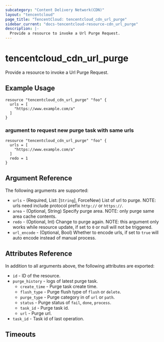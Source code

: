 ```yaml
---
subcategory: "Content Delivery Network(CDN)"
layout: "tencentcloud"
page_title: "TencentCloud: tencentcloud_cdn_url_purge"
sidebar_current: "docs-tencentcloud-resource-cdn_url_purge"
description: |-
  Provide a resource to invoke a Url Purge Request.
---
```


# tencentcloud_cdn_url_purge

Provide a resource to invoke a Url Purge Request.

## Example Usage

```hcl
resource "tencentcloud_cdn_url_purge" "foo" {
  urls = [
    "https://www.example.com/a"
  ]
}
```

### argument to request new purge task with same urls

```hcl
resource "tencentcloud_cdn_url_purge" "foo" {
  urls = [
    "https://www.example.com/a"
  ]
  redo = 1
}
```

## Argument Reference

The following arguments are supported:

* `urls` - (Required, List: [`String`], ForceNew) List of url to purge. NOTE: urls need include protocol prefix `http://` or `https://`.
* `area` - (Optional, String) Specify purge area. NOTE: only purge same area cache contents.
* `redo` - (Optional, Int) Change to purge again. NOTE: this argument only works while resource update, if set to `0` or null will not be triggered.
* `url_encode` - (Optional, Bool) Whether to encode urls, if set to `true` will auto encode instead of manual process.

## Attributes Reference

In addition to all arguments above, the following attributes are exported:

* `id` - ID of the resource.
* `purge_history` - logs of latest purge task.
  * `create_time` - Purge task create time.
  * `flush_type` - Purge flush type of `flush` or `delete`.
  * `purge_type` - Purge category in of `url` or `path`.
  * `status` - Purge status of `fail`, `done`, `process`.
  * `task_id` - Purge task id.
  * `url` - Purge url.
* `task_id` - Task id of last operation.


## Timeouts

<no value>


